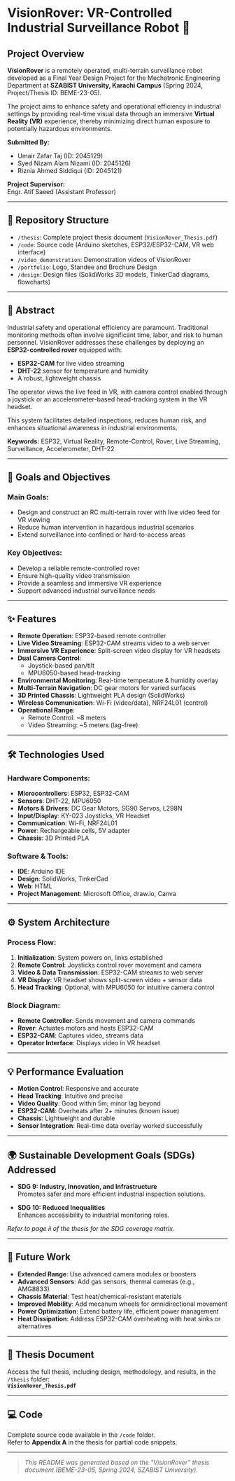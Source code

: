 # VisionRover: VR-Controlled Industrial Surveillance Robot 🚀

## Project Overview

**VisionRover** is a remotely operated, multi-terrain surveillance robot developed as a Final Year Design Project for the Mechatronic Engineering Department at **SZABIST University, Karachi Campus** (Spring 2024, Project/Thesis ID: BEME-23-05).

The project aims to enhance safety and operational efficiency in industrial settings by providing real-time visual data through an immersive **Virtual Reality (VR)** experience, thereby minimizing direct human exposure to potentially hazardous environments.

**Submitted By:**

- Umair Zafar Taj (ID: 2045129)  
- Syed Nizam Alam Nizami (ID: 2045126)  
- Riznia Ahmed Siddiqui (ID: 2045121)

**Project Supervisor:**  
Engr. Atif Saeed (Assistant Professor)

---

## 📂 Repository Structure

- `/thesis`: Complete project thesis document (`VisionRover_Thesis.pdf`)
- `/code`: Source code (Arduino sketches, ESP32/ESP32-CAM, VR web interface)
- `/video_demonstration`: Demonstration videos of VisionRover
- `/portfolio`: Logo, Standee and Brochure Design
- `/design`: Design files (SolidWorks 3D models, TinkerCad diagrams, flowcharts)

---

## 📄 Abstract

Industrial safety and operational efficiency are paramount. Traditional monitoring methods often involve significant time, labor, and risk to human personnel. VisionRover addresses these challenges by deploying an **ESP32-controlled rover** equipped with:

- **ESP32-CAM** for live video streaming  
- **DHT-22** sensor for temperature and humidity  
- A robust, lightweight chassis  

The operator views the live feed in VR, with camera control enabled through a joystick or an accelerometer-based head-tracking system in the VR headset.

This system facilitates detailed inspections, reduces human risk, and enhances situational awareness in industrial environments.

**Keywords:** ESP32, Virtual Reality, Remote-Control, Rover, Live Streaming, Surveillance, Accelerometer, DHT-22

---

## 🎯 Goals and Objectives

### Main Goals:
- Design and construct an RC multi-terrain rover with live video feed for VR viewing
- Reduce human intervention in hazardous industrial scenarios
- Extend surveillance into confined or hard-to-access areas

### Key Objectives:
- Develop a reliable remote-controlled rover
- Ensure high-quality video transmission
- Provide a seamless and immersive VR experience
- Support advanced industrial surveillance needs

---

## ✨ Features

- **Remote Operation**: ESP32-based remote controller
- **Live Video Streaming**: ESP32-CAM streams video to a web server
- **Immersive VR Experience**: Split-screen video display for VR headsets
- **Dual Camera Control**:
  - Joystick-based pan/tilt
  - MPU6050-based head-tracking
- **Environmental Monitoring**: Real-time temperature & humidity overlay
- **Multi-Terrain Navigation**: DC gear motors for varied surfaces
- **3D Printed Chassis**: Lightweight PLA design (SolidWorks)
- **Wireless Communication**: Wi-Fi (video/data), NRF24L01 (control)
- **Operational Range**:
  - Remote Control: ~8 meters
  - Video Streaming: ~5 meters (lag-free)

---

## 🛠️ Technologies Used

### Hardware Components:
- **Microcontrollers**: ESP32, ESP32-CAM
- **Sensors**: DHT-22, MPU6050
- **Motors & Drivers**: DC Gear Motors, SG90 Servos, L298N
- **Input/Display**: KY-023 Joysticks, VR Headset
- **Communication**: Wi-Fi, NRF24L01
- **Power**: Rechargeable cells, 5V adapter
- **Chassis**: 3D Printed PLA

### Software & Tools:
- **IDE**: Arduino IDE
- **Design**: SolidWorks, TinkerCad
- **Web**: HTML
- **Project Management**: Microsoft Office, draw.io, Canva

---

## ⚙️ System Architecture

### Process Flow:
1. **Initialization**: System powers on, links established
2. **Remote Control**: Joysticks control rover movement and camera
3. **Video & Data Transmission**: ESP32-CAM streams to web server
4. **VR Display**: VR headset shows split-screen video + sensor data
5. **Head Tracking**: Optional, with MPU6050 for intuitive camera control

### Block Diagram:
- **Remote Controller**: Sends movement and camera commands
- **Rover**: Actuates motors and hosts ESP32-CAM
- **ESP32-CAM**: Captures video, streams data
- **Operator Interface**: Displays video in VR headset

---

## 💡 Performance Evaluation

- **Motion Control**: Responsive and accurate
- **Head Tracking**: Intuitive and precise
- **Video Quality**: Good within 5m; minor lag beyond
- **ESP32-CAM**: Overheats after 2+ minutes (known issue)
- **Chassis**: Lightweight and durable
- **Sensor Integration**: Real-time data overlay worked successfully

---

## 🌍 Sustainable Development Goals (SDGs) Addressed

- **SDG 9: Industry, Innovation, and Infrastructure**  
  Promotes safer and more efficient industrial inspection solutions.

- **SDG 10: Reduced Inequalities**  
  Enhances accessibility to industrial monitoring roles.

*Refer to page ii of the thesis for the SDG coverage matrix.*

---

## 🔮 Future Work

- **Extended Range**: Use advanced camera modules or boosters
- **Advanced Sensors**: Add gas sensors, thermal cameras (e.g., AMG8833)
- **Chassis Material**: Test heat/chemical-resistant materials
- **Improved Mobility**: Add mecanum wheels for omnidirectional movement
- **Power Optimization**: Extend battery life, efficient power management
- **Heat Dissipation**: Address ESP32-CAM overheating with heat sinks or alternatives

---

## 📜 Thesis Document

Access the full thesis, including design, methodology, and results, in the `/thesis` folder:  
**`VisionRover_Thesis.pdf`**

---

## 💻 Code

Complete source code available in the `/code` folder.  
Refer to **Appendix A** in the thesis for partial code snippets.

---

> _This README was generated based on the "VisionRover" thesis document (BEME-23-05, Spring 2024, SZABIST University)._
